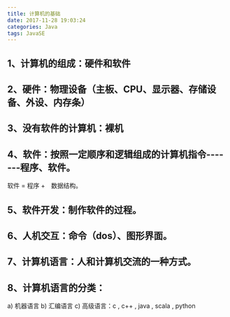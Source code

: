 ```yaml
---
title: 计算机的基础
date: 2017-11-28 19:03:24
categories: Java
tags: JavaSE
---
```

## 1、计算机的组成：硬件和软件
## 2、硬件：物理设备（主板、CPU、显示器、存储设备、外设、内存条）
## 3、没有软件的计算机：裸机
## 4、软件：按照一定顺序和逻辑组成的计算机指令-------程序、软件。
软件 = 程序 +　数据结构。
## 5、软件开发：制作软件的过程。
## 6、人机交互：命令（dos）、图形界面。
## 7、计算机语言：人和计算机交流的一种方式。
## 8、计算机语言的分类：
a)  机器语言
b) 汇编语言
c) 高级语言：c , c++ , java , scala , python
